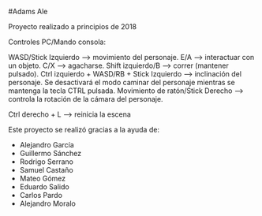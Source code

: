 #Adams Ale

Proyecto realizado a principios de 2018


Controles PC/Mando consola:

WASD/Stick Izquierdo --> movimiento del personaje.
E/A --> interactuar con un objeto.
C/X --> agacharse.
Shift izquierdo/B --> correr (mantener pulsado).
Ctrl izquierdo + WASD/RB + Stick Izquierdo --> inclinación del personaje. Se desactivará el modo caminar del personaje mientras se mantenga la tecla CTRL pulsada.
Movimiento de ratón/Stick Derecho --> controla la rotación de la cámara del personaje.

Ctrl derecho + L --> reinicia la escena

Este proyecto se realizó gracias a la ayuda de:
- Alejandro García
- Guillermo Sánchez
- Rodrigo Serrano
- Samuel Castaño
- Mateo Gómez
- Eduardo Salido
- Carlos Pardo
- Alejandro Moralo
